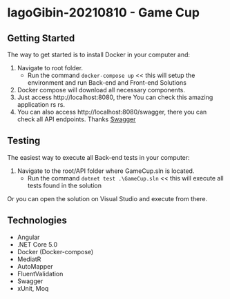 # IagoGibin-20210810 - Game Cup

## Getting Started
The way to get started is to install Docker in your computer and:

1. Navigate to root folder.
   - Run the command `docker-compose up` << this will setup the environment and run Back-end and Front-end Solutions   
2. Docker compose will download all necessary components.
3. Just access http://localhost:8080, there You can check this amazing application rs rs.
4. You can also access http://localhost:8080/swagger, there you can check all API endpoints. Thanks [Swagger](https://github.com/swagger-api)

## Testing
The easiest way to execute all Back-end tests in your computer:

1. Navigate to the root/API folder where GameCup.sln is located.
   - Run the command `dotnet test .\GameCup.sln` << this will execute all tests found in the solution

Or you can open the solution on Visual Studio and execute from there.

## Technologies
* Angular
* .NET Core 5.0
* Docker (Docker-compose)
* MediatR
* AutoMapper
* FluentValidation
* Swagger
* xUnit, Moq
